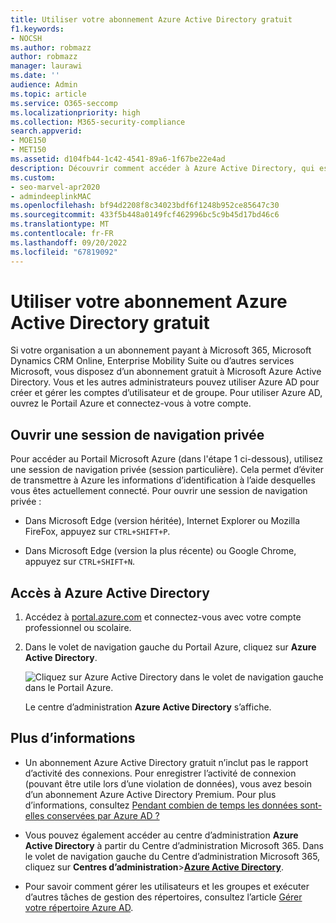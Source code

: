 ```yaml
---
title: Utiliser votre abonnement Azure Active Directory gratuit
f1.keywords:
- NOCSH
ms.author: robmazz
author: robmazz
manager: laurawi
ms.date: ''
audience: Admin
ms.topic: article
ms.service: O365-seccomp
ms.localizationpriority: high
ms.collection: M365-security-compliance
search.appverid:
- MOE150
- MET150
ms.assetid: d104fb44-1c42-4541-89a6-1f67be22e4ad
description: Découvrir comment accéder à Azure Active Directory, qui est inclus dans l’abonnement payant de votre organisation.
ms.custom:
- seo-marvel-apr2020
- admindeeplinkMAC
ms.openlocfilehash: bf94d2208f8c34023bdf6f1248b952ce85647c30
ms.sourcegitcommit: 433f5b448a0149fcf462996bc5c9b45d17bd46c6
ms.translationtype: MT
ms.contentlocale: fr-FR
ms.lasthandoff: 09/20/2022
ms.locfileid: "67819092"
---
```

# <a name="use-your-free-azure-active-directory-subscription"></a>Utiliser votre abonnement Azure Active Directory gratuit

Si votre organisation a un abonnement payant à Microsoft 365, Microsoft Dynamics CRM Online, Enterprise Mobility Suite ou d’autres services Microsoft, vous disposez d’un abonnement gratuit à Microsoft Azure Active Directory. Vous et les autres administrateurs pouvez utiliser Azure AD pour créer et gérer les comptes d’utilisateur et de groupe. Pour utiliser Azure AD, ouvrez le Portail Azure et connectez-vous à votre compte.

## <a name="open-a-private-browsing-session"></a>Ouvrir une session de navigation privée

Pour accéder au Portail Microsoft Azure (dans l'étape 1 ci-dessous), utilisez une session de navigation privée (session particulière). Cela permet d’éviter de transmettre à Azure les informations d’identification à l’aide desquelles vous êtes actuellement connecté. Pour ouvrir une session de navigation privée :

- Dans Microsoft Edge (version héritée), Internet Explorer ou Mozilla FireFox, appuyez sur `CTRL+SHIFT+P`.

- Dans Microsoft Edge (version la plus récente) ou Google Chrome, appuyez sur `CTRL+SHIFT+N`.

## <a name="access-azure-active-directory"></a>Accès à Azure Active Directory

1. Accédez à [portal.azure.com](https://portal.azure.com) et connectez-vous avec votre compte professionnel ou scolaire.

2. Dans le volet de navigation gauche du Portail Azure, cliquez sur **Azure Active Directory**.

    ![Cliquez sur Azure Active Directory dans le volet de navigation gauche dans le Portail Azure.](../media/97d2d72f-ac20-46ab-898c-851f6009b453.png)

    Le centre d’administration **Azure Active Directory** s’affiche.

## <a name="more-information"></a>Plus d’informations

- Un abonnement Azure Active Directory gratuit n’inclut pas le rapport d’activité des connexions. Pour enregistrer l’activité de connexion (pouvant être utile lors d’une violation de données), vous avez besoin d’un abonnement Azure Active Directory Premium. Pour plus d’informations, consultez [Pendant combien de temps les données sont-elles conservées par Azure AD ?](/azure/active-directory/reports-monitoring/reference-reports-data-retention#how-long-does-azure-ad-store-the-data)

- Vous pouvez également accéder au centre d’administration **Azure Active Directory** à partir du Centre d’administration Microsoft 365. Dans le volet de navigation gauche du Centre d’administration Microsoft 365, cliquez sur **Centres d’administration**\>[**Azure Active Directory**](https://go.microsoft.com/fwlink/p/?linkid=2067268).

- Pour savoir comment gérer les utilisateurs et les groupes et exécuter d’autres tâches de gestion des répertoires, consultez l’article [Gérer votre répertoire Azure AD](/azure/active-directory/active-directory-administer).